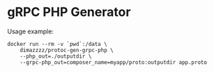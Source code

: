 # gRPC PHP Generator

Usage example:

```
docker run --rm -v `pwd`:/data \
    dimazzzz/protoc-gen-grpc-php \
 	--php_out=./outputdir \
 	--grpc-php_out=composer_name=myapp/proto:outputdir app.proto
```
